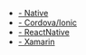 <!-- docs/_sidebar.md -->

  - [- Native](native-android)
  - [- Cordova/Ionic](cordova-ionic)
  - [- ReactNative](reactnative)
  - [- Xamarin](xamarin)
